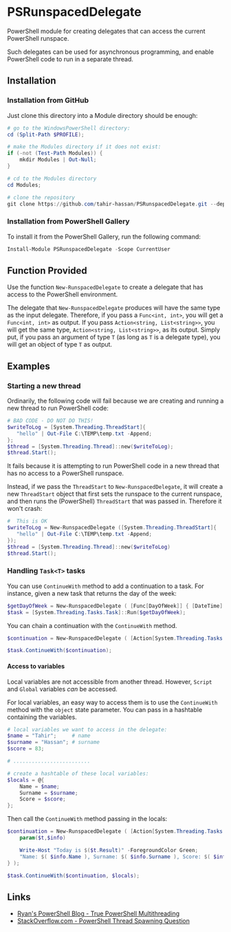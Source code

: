 # PSRunspacedDelegate

PowerShell module for creating delegates that can access the current PowerShell runspace.

Such delegates can be used for asynchronous programming, and enable PowerShell code to run in a separate thread.

## Installation

### Installation from GitHub

Just clone this directory into a Module directory should be enough:

```powershell
# go to the WindowsPowerShell directory:
cd (Split-Path $PROFILE);

# make the Modules directory if it does not exist:
if (-not (Test-Path Modules)) {
    mkdir Modules | Out-Null;
}

# cd to the Modules directory
cd Modules;

# clone the repository
git clone https://github.com/tahir-hassan/PSRunspacedDelegate.git --depth 1;
```

### Installation from PowerShell Gallery

To install it from the PowerShell Gallery, run the following command:

```powershell
Install-Module PSRunspacedDelegate -Scope CurrentUser
```

## Function Provided

Use the function `New-RunspacedDelegate` to create a delegate that has access to the PowerShell environment. 

The delegate that `New-RunspacedDelegate` produces will have the same type as the input delegate.  Therefore, if you pass a `Func<int, int>`, you will get a `Func<int, int>` as output.  If you pass `Action<string, List<string>>`, you will get the same type, `Action<string, List<string>>`, as its output. Simply put, if you pass an argument of type `T` (as long as `T` is a delegate type), you will get an object of type `T` as output.

## Examples

### Starting a new thread

Ordinarily, the following code will fail because we are creating and running a new thread to run PowerShell code:

```powershell
# BAD CODE - DO NOT DO THIS!
$writeToLog = [System.Threading.ThreadStart]{
   "hello" | Out-File C:\TEMP\temp.txt -Append;
};
$thread = [System.Threading.Thread]::new($writeToLog);
$thread.Start();
```

It fails because it is attempting to run PowerShell code in a new thread that has no access to a PowerShell runspace. 

Instead, if we pass the `ThreadStart` to `New-RunspacedDelegate`, it will create a new `ThreadStart` object that first sets the runspace to the current runspace, and then runs the (PowerShell) `ThreadStart` that was passed in.  Therefore it won't crash:

```powershell
#  This is OK
$writeToLog = New-RunspacedDelegate ([System.Threading.ThreadStart]{
   "hello" | Out-File C:\TEMP\temp.txt -Append;
});
$thread = [System.Threading.Thread]::new($writeToLog)
$thread.Start();
```

### Handling `Task<T>` tasks

You can use `ContinueWith` method to add a continuation to a task.  For instance, given a new task that returns the day of the week:

```powershell
$getDayOfWeek = New-RunspacedDelegate ( [Func[DayOfWeek]] { [DateTime]::Today.DayOfWeek; } );
$task = [System.Threading.Tasks.Task]::Run($getDayOfWeek);
```

You can chain a continuation with the `ContinueWith` method. 
```powershell
$continuation = New-RunspacedDelegate ( [Action[System.Threading.Tasks.Task[DayOfWeek]]] { param($t) Write-Host "Today is $($t.Result)" } );

$task.ContinueWith($continuation);
```
#### Access to variables

Local variables are not accessible from another thread.  However, `Script` and `Global` variables *can* be accessed.

For local variables, an easy way to access them is to use the `ContinueWith` method with the `object` state parameter.  You can pass in a hashtable containing the variables.

```powershell
# local variables we want to access in the delegate:
$name = "Tahir";     # name
$surname = "Hassan"; # surname
$score = 83;

# .........................

# create a hashtable of these local variables:
$locals = @{
    Name = $name;
    Surname = $surname;
    Score = $score;
};
```
Then call the `ContinueWith` method passing in the locals:
```powershell
$continuation = New-RunspacedDelegate ( [Action[System.Threading.Tasks.Task[DayOfWeek], object]] { 
    param($t,$info) 

    Write-Host "Today is $($t.Result)" -ForegroundColor Green;
    "Name: $( $info.Name ), Surname: $( $info.Surname ), Score: $( $info.Score )" | Write-Host -ForegroundColor Green; 
} );

$task.ContinueWith($continuation, $locals);
```

## Links

* <a href="http://www.get-blog.com/?p=189">Ryan's PowerShell Blog - True PowerShell Multithreading</a>
* <a href="https://stackoverflow.com/questions/34446404/powershell-cannot-spawn-a-new-thread">StackOverflow.com - PowerShell Thread Spawning Question</a>
